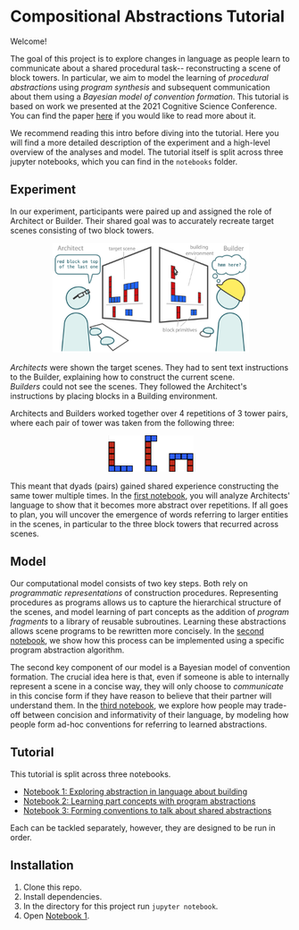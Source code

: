 # Compositional Abstractions Tutorial

Welcome!

The goal of this project is to explore changes in language as people learn to communicate about a shared procedural task-- reconstructing a scene of block towers. In particular, we aim to model the learning of *procedural abstractions* using *program synthesis* and subsequent communication about them using a *Bayesian model of convention formation*. This tutorial is based on work we presented at the 2021 Cognitive Science Conference. You can find the paper [here](https://cogtoolslab.github.io/pdf/mccarthy_cogsci_2021b.pdf) if you would like to read more about it.

We recommend reading this intro before diving into the tutorial. Here you will find a more detailed description of the experiment and a high-level overview of the analyses and model. The tutorial itself is split across three jupyter notebooks, which you can find in the `notebooks` folder.

## Experiment

In our experiment, participants were paired up and assigned the role of Architect or Builder. Their shared goal was to accurately recreate target scenes consisting of two block towers.

<p style="font-size: smaller;  text-align: center;">
  <img width="70%" src="img/task.png" style=""></img> </p>

*Architects* were shown the target scenes. They had to sent text instructions to the Builder, explaining how to construct the current scene.  
*Builders* could not see the scenes. They followed the Architect's instructions by placing blocks in a Building environment.

Architects and Builders worked together over 4 repetitions of 3 tower pairs, where each pair of tower was taken from the following three:

<p style="font-size: smaller;  text-align: center;">
  <img width="30%" src="img/task_towers.png" style=""></img> </p>

This meant that dyads (pairs) gained shared experience constructing the same tower multiple times. In the [first notebook](/notebooks/ca_language.ipynb), you will analyze Architects' language to show that it becomes more abstract over repetitions. If all goes to plan, you will uncover the emergence of words referring to larger entities in the scenes, in particular to the three block towers that recurred across scenes.

## Model

Our computational model consists of two key steps. Both rely on *programmatic representations* of construction procedures. Representing procedures as programs allows us to capture the hierarchical structure of the scenes, and model learning of part concepts as the addition of *program fragments* to a library of reusable subroutines. Learning these abstractions allows scene programs to be rewritten more concisely. In the [second notebook](/notebooks/ca_programs.ipynb), we show how this process can be implemented using a specific program abstraction algorithm.

The second key component of our model is a Bayesian model of convention formation. The crucial idea here is that, even if someone is able to internally represent a scene in a concise way, they will only choose to *communicate* in this concise form if they have reason to believe that their partner will understand them. In the [third notebook](/notebooks/ca_conventions.ipynb), we explore how people may trade-off between concision and informativity of their language, by modeling how people form ad-hoc conventions for referring to learned abstractions.

## Tutorial

This tutorial is split across three notebooks.

- [Notebook 1: Exploring abstraction in language about building](/notebooks/ca_language.ipynb)
- [Notebook 2: Learning part concepts with program abstractions](/notebooks/ca_programs.ipynb)
- [Notebook 3: Forming conventions to talk about shared abstractions](/notebooks/ca_conventions.ipynb)

Each can be tackled separately, however, they are designed to be run in order.

## Installation

1. Clone this repo.
2. Install dependencies.
3. In the directory for this project run `jupyter notebook`.
4. Open [Notebook 1](/notebooks/ca_language.ipynb).